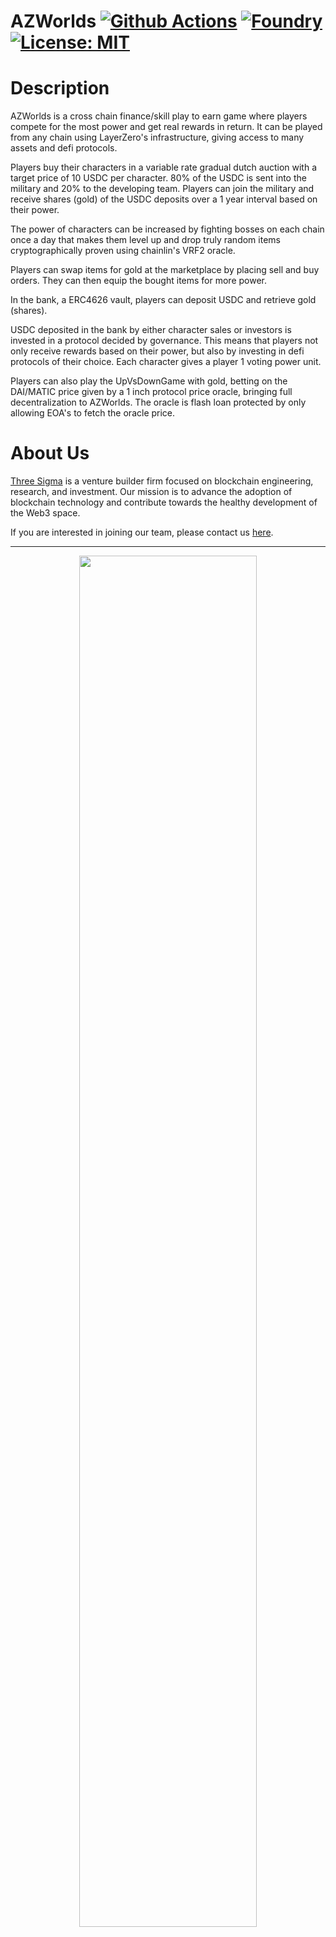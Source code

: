 # AZWorlds [![Github Actions][gha-badge]][gha] [![Foundry][foundry-badge]][foundry] [![License: MIT][license-badge]][license]

[gha]: https://github.com/threesigmaxyz/foundry-template/actions
[gha-badge]: https://github.com/threesigmaxyz/foundry-template/actions/workflows/ci.yml/badge.svg
[foundry]: https://getfoundry.sh/
[foundry-badge]: https://img.shields.io/badge/Built%20with-Foundry-FFDB1C.svg
[license]: https://opensource.org/licenses/MIT
[license-badge]: https://img.shields.io/badge/License-MIT-blue.svg

# Description

AZWorlds is a cross chain finance/skill play to earn game where players compete for the most power and get real rewards in return.
It can be played from any chain using LayerZero's infrastructure, giving access to many assets and defi protocols.

Players buy their characters in a variable rate gradual dutch auction with a target price of 10 USDC per character. 80% of the USDC 
is sent into the military and 20% to the developing team. Players can join the military and receive shares (gold) of the USDC deposits 
over a 1 year interval based on their power.

The power of characters can be increased by fighting bosses on each chain once a day that makes them level up and drop truly random items cryptographically proven using chainlin's VRF2 oracle.

Players can swap items for gold at the marketplace by placing sell and buy orders. They can then equip the bought items for more power.

In the bank, a ERC4626 vault, players can deposit USDC and retrieve gold (shares).

USDC deposited in the bank by either character sales or investors is invested in a protocol decided by governance. This means that
players not only receive rewards based on their power, but also by investing in defi protocols of their choice. Each character gives
a player 1 voting power unit.

Players can also play the UpVsDownGame with gold, betting on the DAI/MATIC price given by a 1 inch protocol price oracle, bringing
full decentralization to AZWorlds. The oracle is flash loan protected by only allowing EOA's to fetch the oracle price.


# About Us
[Three Sigma](https://threesigma.xyz/) is a venture builder firm focused on blockchain engineering, research, and investment. Our mission is to advance the adoption of blockchain technology and contribute towards the healthy development of the Web3 space.

If you are interested in joining our team, please contact us [here](mailto:info@threesigma.xyz).

---

<p align="center">
  <img src="https://threesigma.xyz/_next/image?url=%2F_next%2Fstatic%2Fmedia%2Fthree-sigma-labs-research-capital-white.0f8e8f50.png&w=2048&q=75" width="75%" />
</p>
